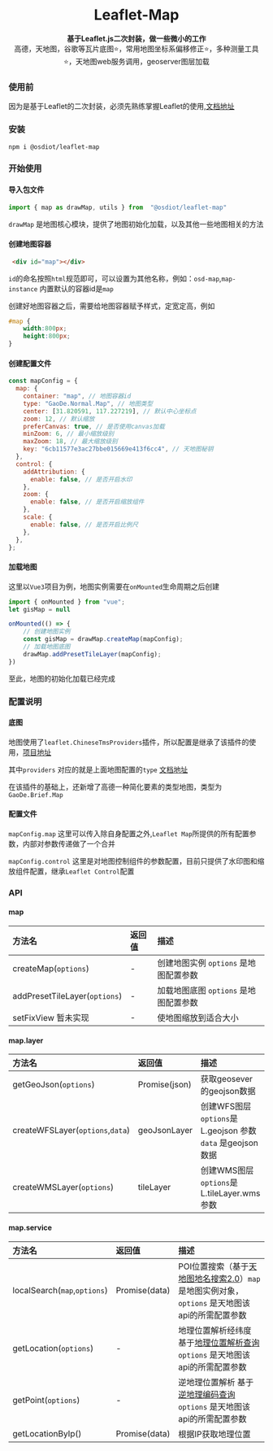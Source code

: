 <h1 align="center">  
  Leaflet-Map  
</h1>  
<p align="center">  
  <strong>基于Leaflet.js二次封装，做一些微小的工作</strong><br>  
  高德，天地图，谷歌等瓦片底图⭐，常用地图坐标系偏移修正⭐，多种测量工具⭐，天地图web服务调用，geoserver图层加载
</p>  

### 使用前

因为是基于Leaflet的二次封装，必须先熟练掌握Leaflet的使用,[文档地址](https://leafletjs.cn/reference-1.8.0.html)

### 安装

```  
npm i @osdiot/leaflet-map  
```

### 开始使用

#### 导入包文件

```js  
import { map as drawMap, utils } from  "@osdiot/leaflet-map"
```  

`drawMap` 是地图核心模块，提供了地图初始化加载，以及其他一些地图相关的方法

#### 创建地图容器

```html
 <div id="map"></div>
``` 

`id`的命名按照`html`规范即可，可以设置为其他名称，例如：`osd-map`,`map-instance` 内置默认的容器id是`map`

创建好地图容器之后，需要给地图容器赋予样式，定宽定高，例如

```css
#map {
    width:800px;
    height:800px;
}
``` 

#### 创建配置文件

```js 
const mapConfig = {
  map: {
    container: "map", // 地图容器id
    type: "GaoDe.Normal.Map", // 地图类型
    center: [31.820591, 117.227219], // 默认中心坐标点
    zoom: 12, // 默认缩放
    preferCanvas: true, // 是否使用canvas加载
    minZoom: 6, // 最小缩放级别
    maxZoom: 18, // 最大缩放级别
    key: "6cb11577e3ac27bbe015669e413f6cc4", // 天地图秘钥
  },
  control: {
    addAttribution: {
      enable: false, // 是否开启水印
    },
    zoom: {
      enable: false, // 是否开启缩放组件
    },
    scale: {
      enable: false, // 是否开启比例尺
    },
  },
};
``` 

#### 加载地图

这里以`Vue3`项目为例，地图实例需要在`onMounted`生命周期之后创建

```js
import { onMounted } from "vue";
let gisMap = null

onMounted(() => {
    // 创建地图实例
    const gisMap = drawMap.createMap(mapConfig);
    // 加载地图底图
    drawMap.addPresetTileLayer(mapConfig);
})
``` 

至此，地图的初始化加载已经完成

### 配置说明

#### 底图

地图使用了`leaflet.ChineseTmsProviders`插件，所以配置是继承了该插件的使用，[项目地址](https://github.com/htoooth/Leaflet.ChineseTmsProviders)

其中`providers` 对应的就是上面地图配置的`type` [文档地址](https://github.com/htoooth/Leaflet.ChineseTmsProviders#providers)

在该插件的基础上，还新增了高德一种简化要素的类型地图，类型为`GaoDe.Brief.Map`

#### 配置文件

`mapConfig.map` 这里可以传入除自身配置之外,`Leaflet Map`所提供的所有配置参数，内部对参数传递做了一个合并

`mapConfig.control` 这里是对地图控制组件的参数配置，目前只提供了水印图和缩放组件配置，继承`Leaflet Control`配置


### API

#### map

| 方法名                        | 返回值 | 描述                                  |
| :---------------------------- | :----- | :------------------------------------ |
| createMap(`options`)          | -      | 创建地图实例 `options` 是地图配置参数 |
| addPresetTileLayer(`options`) | -      | 加载地图底图 `options` 是地图配置参数 |
| setFixView 暂未实现           | -      | 使地图缩放到适合大小                  |

#### map.layer

| 方法名                           | 返回值        | 描述                                                         |
| :------------------------------- | :------------ | :----------------------------------------------------------- |
| getGeoJson(`options`)            | Promise(json) | 获取geosever的geojson数据                                    |
| createWFSLayer(`options`,`data`) | geoJsonLayer  | 创建WFS图层  `options`是L.geojson 参数  `data` 是geojson数据 |
| createWMSLayer(`options`)        | tileLayer     | 创建WMS图层  `options`是L.tileLayer.wms 参数                 |

#### map.service

| 方法名                       | 返回值        | 描述                                                                                                                                              |
| :--------------------------- | :------------ | :------------------------------------------------------------------------------------------------------------------------------------------------ |
| localSearch(`map`,`options`) | Promise(data) | POI位置搜索（基于[天地图地名搜索2.0](http://lbs.tianditu.gov.cn/server/search2.html)）`map` 是地图实例对象，`options` 是天地图该api的所需配置参数 |
| getLocation(`options`)       | -             | 地理位置解析经纬度 基于[地理位置解析查询](http://lbs.tianditu.gov.cn/server/geocodinginterface.html)   `options` 是天地图该api的所需配置参数      |
| getPoint(`options`)          | -             | 逆地理位置解析 基于[逆地理编码查询](http://lbs.tianditu.gov.cn/server/geocoding.html)    `options` 是天地图该api的所需配置参数                    |
| getLocationByIp()            | Promise(data) | 根据IP获取地理位置                                                                                                                                |
